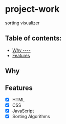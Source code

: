 # project-work
sorting visualizer

## Table of contents:

* [Why ----](#Why)
* [Features](#Features)


## Why


## Features

- [x] HTML 
- [x] CSS
- [x] JavaScript
- [x] Sorting Algorithms
